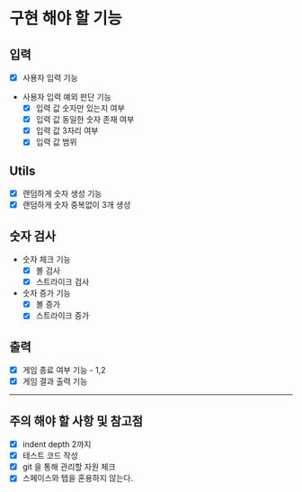 # 구현 해야 할 기능

## 입력

- [x] 사용자 입력 기능
- 사용자 입력 예외 판단 기능
  - [x] 입력 값 숫자만 있는지 여부
  - [x] 입력 값 동일한 숫자 존재 여부
  - [x] 입력 값 3자리 여부 
  - [x] 입력 값 범위 

## Utils
- [x] 랜덤하게 숫자 생성 기능
- [x] 랜덤하게 숫자 중복없이 3개 생성

## 숫자 검사

- 숫자 체크 기능
    - [x] 볼 검사
    - [x] 스트라이크 검사
- 숫자 증가 기능 
    - [x] 볼 증가
    - [x] 스트라이크 증가

## 출력
- [x] 게임 종료 여부 기능 - 1,2 
- [x] 게임 결과 출력 기능

------------------

## 주의 해야 할 사항 및 참고점
- [x] indent depth 2까지
- [x] 테스트 코드 작성
- [x] git 을 통해 관리할 자원 체크
- [x] 스페이스와 탭을 혼용하지 않는다.
